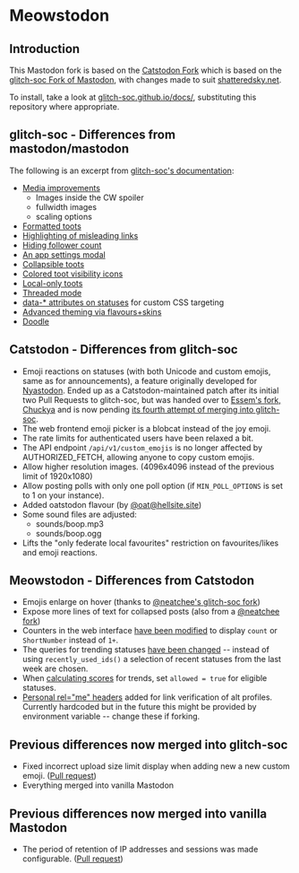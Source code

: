 # Meowstodon

## Introduction

This Mastodon fork is based on the [Catstodon Fork](https://github.com/CatCatNya/catstodon) which is based on the [glitch-soc Fork of Mastodon](https://github.com/glitch-soc/mastodon), with changes made to suit [shatteredsky.net](https://shatteredsky.net).

To install, take a look at [glitch-soc.github.io/docs/](https://glitch-soc.github.io/docs/), substituting this repository where appropriate.

## glitch-soc - Differences from mastodon/mastodon
The following is an excerpt from [glitch-soc's documentation](https://glitch-soc.github.io/docs/):

- [Media improvements](https://glitch-soc.github.io/docs/features/media/)
  - Images inside the CW spoiler
  - fullwidth images
  - scaling options
- [Formatted toots](https://glitch-soc.github.io/docs/features/rich-text)
- [Highlighting of misleading links](https://glitch-soc.github.io/docs/features/misleading-link-highlighting/)
- [Hiding follower count](https://glitch-soc.github.io/docs/features/hide-follower-count/)
- [An app settings modal](https://glitch-soc.github.io/docs/features/app-settings/)
- [Collapsible toots](https://glitch-soc.github.io/docs/features/collapsible-toots/)
- [Colored toot visibility icons](https://glitch-soc.github.io/docs/features/colored-visibility-icons/)
- [Local-only toots](https://glitch-soc.github.io/docs/features/local-only-toots/)
- [Threaded mode](https://glitch-soc.github.io/docs/features/threaded-mode/)
- [data-* attributes on statuses](https://glitch-soc.github.io/docs/features/status-data-attributes/) for custom CSS targeting
- [Advanced theming via flavours+skins](https://glitch-soc.github.io/docs/features/themes/)
- [Doodle](https://glitch-soc.github.io/docs/features/doodle/)

## Catstodon - Differences from glitch-soc

- Emoji reactions on statuses (with both Unicode and custom emojis, same as for announcements), a feature originally developed for [Nyastodon](https://git.bsd.gay/fef/nyastodon).
  Ended up as a Catstodon-maintained patch after its initial two Pull Requests to glitch-soc, but was handed over to [Essem's fork, Chuckya](https://github.com/TheEssem/mastodon) and is now pending [its fourth attempt of merging into glitch-soc](https://github.com/glitch-soc/mastodon/pull/2462).
- The web frontend emoji picker is a blobcat instead of the joy emoji.
- The rate limits for authenticated users have been relaxed a bit.
- The API endpoint `/api/v1/custom_emojis` is no longer affected by AUTHORIZED_FETCH, allowing anyone to copy custom emojis.
- Allow higher resolution images. (4096x4096 instead of the previous limit of 1920x1080)
- Allow posting polls with only one poll option (if `MIN_POLL_OPTIONS` is set to 1 on your instance).
- Added oatstodon flavour (by [@oat@hellsite.site](https://hellsite.site/@oat))
- Some sound files are adjusted:
  - sounds/boop.mp3
  - sounds/boop.ogg
- Lifts the "only federate local favourites" restriction on favourites/likes and emoji reactions.

## Meowstodon - Differences from Catstodon

- Emojis enlarge on hover (thanks to [@neatchee's glitch-soc fork](https://github.com/neatchee/mastodon/tree/feat/enlarge_emoji_on_mouseover_option))
- Expose more lines of text for collapsed posts (also from a [@neatchee fork](https://github.com/neatchee/mastodon/tree/feat/collapsed_post_visibility_improvements))
- Counters in the web interface [have been modified](https://github.com/Teqed/meowstodon/blame/15b5e3eb79607ce1f01fb6ba0b16ebed5ab97a5b/app/helpers/home_helper.rb) to display `count` or `ShortNumber` instead of `1+`.
- The queries for trending statuses [have been changed](https://github.com/Teqed/meowstodon/blame/15b5e3eb79607ce1f01fb6ba0b16ebed5ab97a5b/app/models/trends/statuses.rb) -- instead of using `recently_used_ids()` a selection of recent statuses from the last week are chosen.
- When [calculating scores](https://github.com/Teqed/meowstodon/blame/15b5e3eb79607ce1f01fb6ba0b16ebed5ab97a5b/app/models/trends/statuses.rb) for trends, set `allowed = true` for eligible statuses.
- [Personal rel="me" headers](https://github.com/Teqed/meowstodon/blame/15b5e3eb79607ce1f01fb6ba0b16ebed5ab97a5b/app/views/layouts/application.html.haml) added for link verification of alt profiles. Currently hardcoded but in the future this might be provided by environment variable -- change these if forking.

## Previous differences now merged into glitch-soc

- Fixed incorrect upload size limit display when adding new a new custom emoji. ([Pull request](https://github.com/glitch-soc/mastodon/pull/1763))
- Everything merged into vanilla Mastodon

## Previous differences now merged into vanilla Mastodon

- The period of retention of IP addresses and sessions was made configurable. ([Pull request](https://github.com/mastodon/mastodon/pull/18757))
